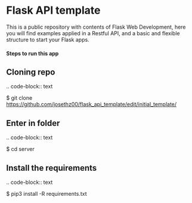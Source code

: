 # Flask API template
This is a public repository with contents of Flask Web Development, here you will find examples applied in a Restful API, and a basic and flexible structure to start your Flask apps.
<br />
<h4>Steps to run this app</h4>

Cloning repo
-----------------------------------

.. code-block:: text

   $ git clone https://github.com/josethz00/flask_api_template/edit/initial_template/

Enter in folder
-----------------------------------

.. code-block:: text

   $ cd server
    
Install the requirements
-----------------------------------

.. code-block:: text

   $ pip3 install -R requirements.txt
